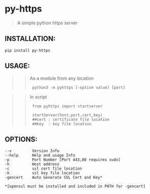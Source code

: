 # py-https

> A simple python https server

## INSTALLATION:
    pip install py-https

## USAGE:
>> As a module from any location
>>
>>      python3 -m pyhttps [-option value] [port]

>> In script
>>
>>      from pyhttps import startserver
>>
>>      startServer(host,port,cert,key)
>>      ##cert : certificate file location
>>      ##key  : key file location
    

## OPTIONS:

    --v         Version Info
    --help      Help and usage Info
    -p          Port Number [Port 443,80 requires sudo]
    -h          Host address
    -c          ssl cert file location
    -k          ssl key file location
    -gencert    Auto Generate SSL Cert and Key* 
            
    *[openssl must be installed and included in PATH for -gencert]
